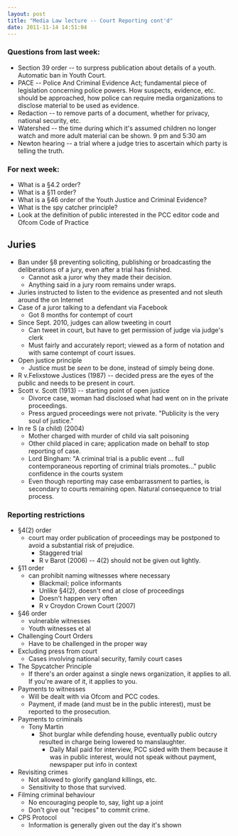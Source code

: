 ```yaml
---
layout: post
title: "Media Law lecture -- Court Reporting cont'd"
date: 2011-11-14 14:51:04
---
```


### Questions from last week:
+ Section 39 order -- to surpress publication about details of a youth. Automatic ban in Youth Court.
+ PACE -- Police And Criminal Evidence Act; fundamental piece of legislation concerning police powers. How suspects, evidence, etc. should be approached, how police can require media organizations to disclose material to be used as evidence.
+ Redaction -- to remove parts of a document, whether for privacy, national security, etc.
+ Watershed -- the time during which it's assumed children no longer watch and more adult material can be shown. 9 pm and 5:30 am
+ Newton hearing -- a trial where a judge tries to ascertain which party is telling the truth.

### For next week:
+  What is a §4.2 order?
+  What is a §11 order?
+  What is a §46 order of the Youth Justice and Criminal Evidence?
+ What is the spy catcher principle?
+ Look at the definition of public interested in the PCC editor code and Ofcom Code of Practice

## Juries
+ Ban under §8 preventing soliciting, publishing or broadcasting the deliberations of a jury, even after a trial has finished.
    + Cannot ask a juror why they made their decision.
    + Anything said in a jury room remains under wraps.
+ Juries instructed to listen to the evidence as presented and not sleuth around the on Internet
+ Case of a juror talking to a defendant via Facebook
    + Got 8 months for contempt of court
+ Since Sept. 2010, judges can allow tweeting in court
    + Can tweet in court, but have to get permission of judge via judge's clerk
    + Must fairly and accurately report; viewed as a form of notation and with same contempt of court issues.
+ Open justice principle
    + Justice must be *seen* to be done, instead of simply being done.
+ R v.Felixstowe Justices (1987) -- decided press are the eyes of the public and needs to be present in court.
+ Scott v. Scott (1913) -- starting point of open justice
    + Divorce case, woman had disclosed what had went on in the private proceedings.
    + Press argued proceedings were not private. "Publicity is the very soul of justice."
+ In re S (a child) (2004)
    + Mother charged with murder of child via salt poisoning
    + Other child placed in care; application made on behalf to stop reporting of case.
    + Lord Bingham: "A criminal trial is a public event ... full contemporaneous reporting of criminal trials promotes..." public confidence in the courts system
    + Even though reporting may case embarrassment to parties, is secondary to courts remaining open. Natural consequence to trial process.

### Reporting restrictions
+ §4(2) order
    + court may order publication of proceedings may be postponed to avoid a substantial risk of prejudice. 
         + Staggered trial
         + R v Barot (2006) -- 4(2) should not be given out lightly.
+ §11 order
    + can prohibit naming witnesses where necessary
        + Blackmail; police informants
        + Unlike §4(2), doesn't end at close of proceedings
        + Doesn't happen very often
        + R v Croydon Crown Court (2007)
+ §46 order
    + vulnerable witnesses
    + Youth witnesses et al
+ Challenging Court Orders
    + Have to be challenged in the proper way
+ Excluding press from court
    + Cases involving national security, family court cases
+ The Spycatcher Principle
    + If there's an order against a single news organization, it applies to all. If you're aware of it, it applies to you.
+ Payments to witnesses
    + Will be dealt with via Ofcom and PCC codes. 
    + Payment, if made (and must be in the public interest), must be reported to the prosecution. 
+ Payments to criminals
    + Tony Martin
        + Shot burglar while defending house, eventually public outcry resulted in charge being lowered to manslaughter.
            + Daily Mail paid for interview, PCC sided with them because it was in public interest, would not speak without payment, newspaper put info in context
+ Revisiting crimes
    + Not allowed to glorify gangland killings, etc. 
    + Sensitivity to those that survived.
+ Filming criminal behaviour
    + No encouraging people to, say, light up a joint
    + Don't give out "recipes" to commit crime.
+ CPS Protocol
    + Information is generally given out the day it's shown